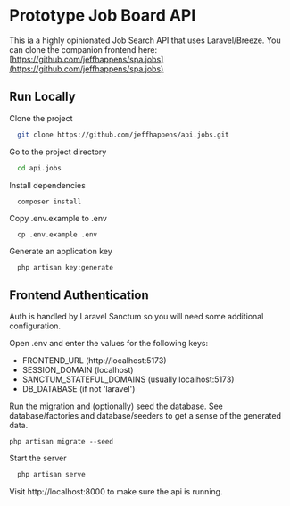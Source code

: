 
# Prototype Job Board API
This ia a highly opinionated Job Search API that uses Laravel/Breeze. You can clone the companion frontend here: [https://github.com/jeffhappens/spa.jobs](https://github.com/jeffhappens/spa.jobs)

## Run Locally

Clone the project

```bash
  git clone https://github.com/jeffhappens/api.jobs.git
```

Go to the project directory

```bash
  cd api.jobs
```

Install dependencies

```bash
  composer install
```

Copy .env.example to .env
```
  cp .env.example .env
```

Generate an application key

```
  php artisan key:generate  
```


## Frontend Authentication
Auth is handled by Laravel Sanctum so you will need some additional configuration.

Open .env and enter the values for the following keys:
* FRONTEND_URL (http://localhost:5173)
* SESSION_DOMAIN (localhost)
* SANCTUM_STATEFUL_DOMAINS (usually localhost:5173)
* DB_DATABASE (if not 'laravel')



Run the migration and (optionally) seed the database. See database/factories and database/seeders to get a sense of the generated data.
```
php artisan migrate --seed
```

Start the server

```bash
  php artisan serve
```

Visit http://localhost:8000 to make sure the api is running.

